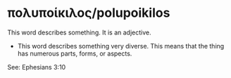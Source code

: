 # πολυποίκιλος/polupoikilos
This word describes something. It is an adjective.
* This word describes something very diverse. This means that the thing has numerous parts, forms, or aspects.

See: Ephesians 3:10
